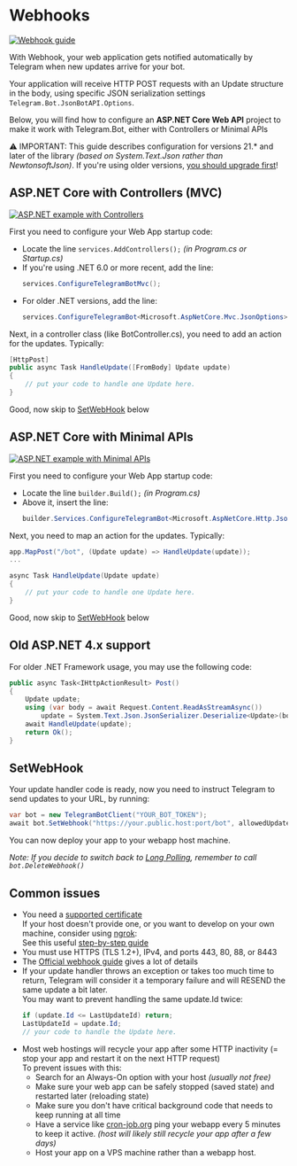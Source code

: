 ﻿# Webhooks

[![Webhook guide](https://img.shields.io/badge/Bot_API-Webhook%20guide-blue.svg?style=flat-square)](https://core.telegram.org/bots/webhooks)

With Webhook, your web application gets notified automatically by Telegram when new updates arrive for your bot.

Your application will receive HTTP POST requests with an Update structure in the body, using specific JSON serialization settings `Telegram.Bot.JsonBotAPI.Options`.

Below, you will find how to configure an **ASP.NET Core Web API** project to make it work with Telegram.Bot, either with Controllers or Minimal APIs

⚠️ IMPORTANT: This guide describes configuration for versions 21.* and later of the library _(based on System.Text.Json rather than NewtonsoftJson)_. If you're using older versions, [you should upgrade first](../../migrate/Version-21.x.md)!

## ASP.NET Core with Controllers (MVC)
[![ASP.NET example with Controllers](https://img.shields.io/badge/Examples-Webhook.Controllers-green?style=flat-square)](https://github.com/TelegramBots/Telegram.Bot.Examples/tree/master/Webhook.Controllers)

First you need to configure your Web App startup code:
- Locate the line `services.AddControllers();` _(in Program.cs or Startup.cs)_
- If you're using .NET 6.0 or more recent, add the line:
    ```csharp
    services.ConfigureTelegramBotMvc();
    ```
- For older .NET versions, add the line:
    ```csharp
    services.ConfigureTelegramBot<Microsoft.AspNetCore.Mvc.JsonOptions>(opt => opt.JsonSerializerOptions);
    ```

Next, in a controller class (like BotController.cs), you need to add an action for the updates. Typically:
```csharp
[HttpPost]
public async Task HandleUpdate([FromBody] Update update)
{
    // put your code to handle one Update here.
}
```

Good, now skip to [SetWebHook](#setwebhook) below

## ASP.NET Core with Minimal APIs
[![ASP.NET example with Minimal APIs](https://img.shields.io/badge/Examples-Webhook.MinimalAPIs-green?style=flat-square)](https://github.com/TelegramBots/Telegram.Bot.Examples/tree/master/Webhook.MinimalAPIs)

First you need to configure your Web App startup code:
- Locate the line `builder.Build();` _(in Program.cs)_
- Above it, insert the line:
    ```csharp
    builder.Services.ConfigureTelegramBot<Microsoft.AspNetCore.Http.Json.JsonOptions>(opt => opt.SerializerOptions);
    ```

Next, you need to map an action for the updates. Typically:
```csharp
app.MapPost("/bot", (Update update) => HandleUpdate(update));
...

async Task HandleUpdate(Update update)
{
    // put your code to handle one Update here.
}
```

Good, now skip to [SetWebHook](#setwebhook) below

## Old ASP.NET 4.x support

For older .NET Framework usage, you may use the following code:
```csharp
public async Task<IHttpActionResult> Post()
{
    Update update;
    using (var body = await Request.Content.ReadAsStreamAsync())
        update = System.Text.Json.JsonSerializer.Deserialize<Update>(body, JsonBotAPI.Options);
    await HandleUpdate(update);
    return Ok();
}
```

## SetWebHook
Your update handler code is ready, now you need to instruct Telegram to send updates to your URL, by running:
```csharp
var bot = new TelegramBotClient("YOUR_BOT_TOKEN");
await bot.SetWebhook("https://your.public.host:port/bot", allowedUpdates: []);
```

You can now deploy your app to your webapp host machine.

_Note: If you decide to switch back to [Long Polling](polling.md), remember to call `bot.DeleteWebhook()`_

## Common issues

- You need a [supported certificate](https://core.telegram.org/bots/faq#i-39m-having-problems-with-webhooks)  
  If your host doesn't provide one, or you want to develop on your own machine, consider using [ngrok](https://ngrok.com/):  
See this useful [step-by-step guide](https://medium.com/@oktaykopcak/81c8c4a9a853)
- You must use HTTPS (TLS 1.2+), IPv4, and ports 443, 80, 88, or 8443
- The [Official webhook guide](https://core.telegram.org/bots/webhooks) gives a lot of details
- If your update handler throws an exception or takes too much time to return,
Telegram will consider it a temporary failure and will RESEND the same update a bit later.  
  You may want to prevent handling the same update.Id twice:
  ```csharp
  if (update.Id <= LastUpdateId) return;
  LastUpdateId = update.Id;
  // your code to handle the Update here.
  ```
- Most web hostings will recycle your app after some HTTP inactivity (= stop your app and restart it on the next HTTP request)  
  To prevent issues with this:
  - Search for an Always-On option with your host _(usually not free)_
  - Make sure your web app can be safely stopped (saved state) and restarted later (reloading state)
  - Make sure you don't have critical background code that needs to keep running at all time
  - Have a service like [cron-job.org](https://cron-job.org/) ping your webapp every 5 minutes to keep it active.
    _(host will likely still recycle your app after a few days)_
  - Host your app on a VPS machine rather than a webapp host.

